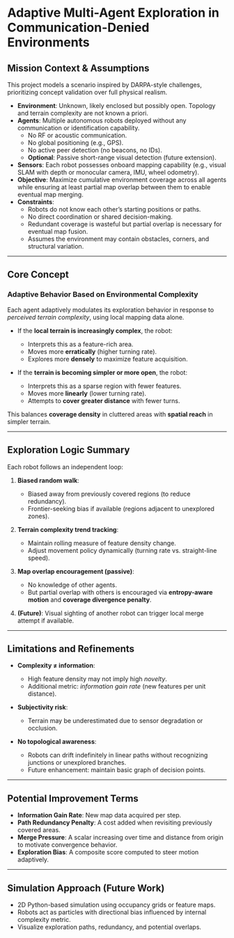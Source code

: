 # Adaptive Multi-Agent Exploration in Communication-Denied Environments

## Mission Context & Assumptions

This project models a scenario inspired by DARPA-style challenges, prioritizing concept validation over full physical realism.

- **Environment**: Unknown, likely enclosed but possibly open. Topology and terrain complexity are not known a priori.
- **Agents**: Multiple autonomous robots deployed without any communication or identification capability.
  - No RF or acoustic communication.
  - No global positioning (e.g., GPS).
  - No active peer detection (no beacons, no IDs).
  - **Optional**: Passive short-range visual detection (future extension).
- **Sensors**: Each robot possesses onboard mapping capability (e.g., visual SLAM with depth or monocular camera, IMU, wheel odometry).
- **Objective**: Maximize cumulative environment coverage across all agents while ensuring at least partial map overlap between them to enable eventual map merging.
- **Constraints**:
  - Robots do not know each other’s starting positions or paths.
  - No direct coordination or shared decision-making.
  - Redundant coverage is wasteful but partial overlap is necessary for eventual map fusion.
  - Assumes the environment may contain obstacles, corners, and structural variation.

---

## Core Concept

### Adaptive Behavior Based on Environmental Complexity

Each agent adaptively modulates its exploration behavior in response to *perceived terrain complexity*, using local mapping data alone.

- If the **local terrain is increasingly complex**, the robot:
  - Interprets this as a feature-rich area.
  - Moves more **erratically** (higher turning rate).
  - Explores more **densely** to maximize feature acquisition.
  
- If the **terrain is becoming simpler or more open**, the robot:
  - Interprets this as a sparse region with fewer features.
  - Moves more **linearly** (lower turning rate).
  - Attempts to **cover greater distance** with fewer turns.

This balances **coverage density** in cluttered areas with **spatial reach** in simpler terrain.

---

## Exploration Logic Summary

Each robot follows an independent loop:

1. **Biased random walk**:
   - Biased away from previously covered regions (to reduce redundancy).
   - Frontier-seeking bias if available (regions adjacent to unexplored zones).

2. **Terrain complexity trend tracking**:
   - Maintain rolling measure of feature density change.
   - Adjust movement policy dynamically (turning rate vs. straight-line speed).

3. **Map overlap encouragement (passive)**:
   - No knowledge of other agents.
   - But partial overlap with others is encouraged via **entropy-aware motion** and **coverage divergence penalty**.

4. **(Future)**: Visual sighting of another robot can trigger local merge attempt if available.

---

## Limitations and Refinements

- **Complexity ≠ information**:
  - High feature density may not imply high *novelty*.
  - Additional metric: *information gain rate* (new features per unit distance).

- **Subjectivity risk**:
  - Terrain may be underestimated due to sensor degradation or occlusion.

- **No topological awareness**:
  - Robots can drift indefinitely in linear paths without recognizing junctions or unexplored branches.
  - Future enhancement: maintain basic graph of decision points.

---

## Potential Improvement Terms

- **Information Gain Rate**: New map data acquired per step.
- **Path Redundancy Penalty**: A cost added when revisiting previously covered areas.
- **Merge Pressure**: A scalar increasing over time and distance from origin to motivate convergence behavior.
- **Exploration Bias**: A composite score computed to steer motion adaptively.

---

## Simulation Approach (Future Work)

- 2D Python-based simulation using occupancy grids or feature maps.
- Robots act as particles with directional bias influenced by internal complexity metric.
- Visualize exploration paths, redundancy, and potential overlaps.